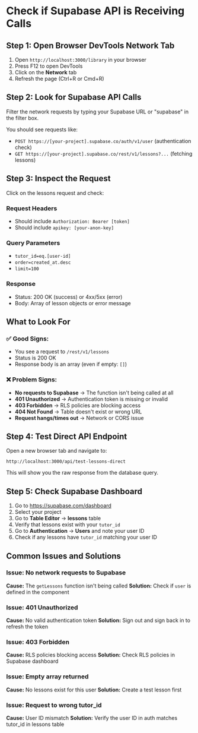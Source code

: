 # Check if Supabase API is Receiving Calls

## Step 1: Open Browser DevTools Network Tab

1. Open `http://localhost:3000/library` in your browser
2. Press F12 to open DevTools
3. Click on the **Network** tab
4. Refresh the page (Ctrl+R or Cmd+R)

## Step 2: Look for Supabase API Calls

Filter the network requests by typing your Supabase URL or "supabase" in the filter box.

You should see requests like:
- `POST https://[your-project].supabase.co/auth/v1/user` (authentication check)
- `GET https://[your-project].supabase.co/rest/v1/lessons?...` (fetching lessons)

## Step 3: Inspect the Request

Click on the lessons request and check:

### Request Headers
- Should include `Authorization: Bearer [token]`
- Should include `apikey: [your-anon-key]`

### Query Parameters
- `tutor_id=eq.[user-id]`
- `order=created_at.desc`
- `limit=100`

### Response
- Status: 200 OK (success) or 4xx/5xx (error)
- Body: Array of lesson objects or error message

## What to Look For

### ✅ Good Signs:
- You see a request to `/rest/v1/lessons`
- Status is 200 OK
- Response body is an array (even if empty: `[]`)

### ❌ Problem Signs:
- **No requests to Supabase** → The function isn't being called at all
- **401 Unauthorized** → Authentication token is missing or invalid
- **403 Forbidden** → RLS policies are blocking access
- **404 Not Found** → Table doesn't exist or wrong URL
- **Request hangs/times out** → Network or CORS issue

## Step 4: Test Direct API Endpoint

Open a new browser tab and navigate to:
```
http://localhost:3000/api/test-lessons-direct
```

This will show you the raw response from the database query.

## Step 5: Check Supabase Dashboard

1. Go to https://supabase.com/dashboard
2. Select your project
3. Go to **Table Editor** → **lessons** table
4. Verify that lessons exist with your `tutor_id`
5. Go to **Authentication** → **Users** and note your user ID
6. Check if any lessons have `tutor_id` matching your user ID

## Common Issues and Solutions

### Issue: No network requests to Supabase
**Cause:** The `getLessons` function isn't being called
**Solution:** Check if `user` is defined in the component

### Issue: 401 Unauthorized
**Cause:** No valid authentication token
**Solution:** Sign out and sign back in to refresh the token

### Issue: 403 Forbidden
**Cause:** RLS policies blocking access
**Solution:** Check RLS policies in Supabase dashboard

### Issue: Empty array returned
**Cause:** No lessons exist for this user
**Solution:** Create a test lesson first

### Issue: Request to wrong tutor_id
**Cause:** User ID mismatch
**Solution:** Verify the user ID in auth matches tutor_id in lessons table
